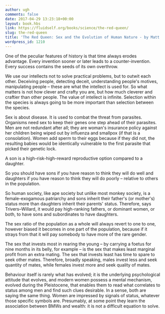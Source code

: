 ```yaml
---
author: ugh
comments: false
date: 2017-04-29 13:23:18+00:00
layout: book.hbs
link: https://fluidself.org/books/science/the-red-queen/
slug: the-red-queen
title: 'The Red Queen: Sex and the Evolution of Human Nature - by Matt Ridley'
wordpress_id: 1210
---
```


One of the peculiar features of history is that time always erodes advantage. Every invention sooner or later leads to a counter-invention. Every success contains the seeds of its own overthrow.

We use our intellects not to solve practical problems, but to outwit each other. Deceiving people, detecting deceit, understanding people's motives, manipulating people – these are what the intellect is used for. So what matters is not how clever and crafty you are, but how much cleverer and craftier than other people. The value of intellect is infinite. Selection within the species is always going to be more important than selection between the species.

Sex is about disease. It is used to combat the threat from parasites. Organisms need sex to keep their genes one step ahead of their parasites. Men are not redundant after all; they are woman's insurance policy against her children being wiped out by influenza and smallpox (if that is a consolation). Women add sperm to their eggs because if they did not, the resulting babies would be identically vulnerable to the first parasite that picked their genetic lock.

A son is a high-risk-high-reward reproductive option compared to a daughter.

So you should have sons if you have reason to think they will do well and daughters if you have reason to think they will do poorly – relative to others in the population.

So human society, like ape society but unlike most monkey society, is a female-exogamous patriarchy and sons inherit their father's (or mother's) status more than daughters inherit their parents' status. Therefore, says Trivers–Willard, it would pay high-ranking fathers, or dominant women, or both, to have sons and subordinates to have daughters.

The sex ratio of the population as a whole will always revert to one to one, however biased it becomes in one part of the population, because if it strays from that it will pay somebody to have more of the rare gender.

The sex that invests most in rearing the young – by carrying a foetus for nine months in its belly, for example – is the sex that makes least marginal profit from an extra mating. The sex that invests least has time to spare to seek other mates. Therefore, broadly speaking, males invest less and seek quantity of mates, while females invest more and seek quality of mates.

Behaviour itself is rarely what has evolved; it is the underlying psychological attitude that evolves, and modern women possess a mental mechanism, evolved during the Pleistocene, that enables them to read what correlates to status among men and find such clues desirable. In a sense, both are saying the same thing. Women are impressed by signals of status, whatever those specific symbols are. Presumably, at some point they learn the association between BMWs and wealth: it is not a difficult equation to solve.
